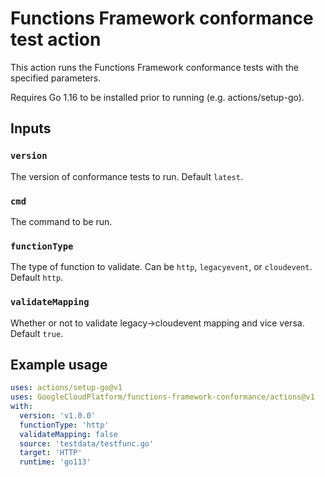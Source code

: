 # Functions Framework conformance test action

This action runs the Functions Framework conformance tests with the specified
parameters.

Requires Go 1.16 to be installed prior to running (e.g. actions/setup-go).

## Inputs

### `version`
The version of conformance tests to run. Default `latest`.

### `cmd`

The command to be run.

### `functionType`

The type of function to validate. Can be `http`, `legacyevent`, or `cloudevent`.
Default `http`.

### `validateMapping`

Whether or not to validate legacy->cloudevent mapping and vice versa. Default
`true`.

## Example usage

```yaml
uses: actions/setup-go@v1
uses: GoogleCloudPlatform/functions-framework-conformance/actions@v1
with:
  version: 'v1.0.0'
  functionType: 'http'
  validateMapping: false
  source: 'testdata/testfunc.go'
  target: 'HTTP'
  runtime: 'go113'
```
